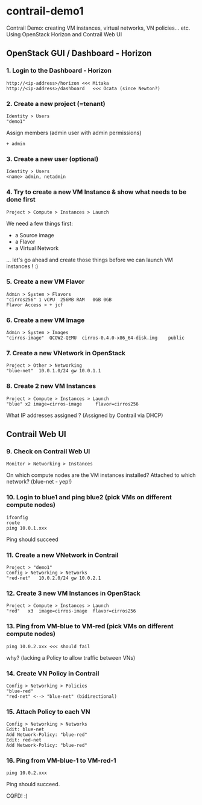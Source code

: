 # contrail-demo1
Contrail Demo: creating VM instances, virtual networks, VN policies... etc. Using OpenStack Horizon and Contrail Web UI

## OpenStack GUI / Dashboard - Horizon

### 1. Login to the Dashboard - Horizon
```
http://<ip-address>/horizon	<<< Mitaka
http://<ip-address>/dashboard	<<< Ocata (since Newton?)
```

### 2. Create a new project (=tenant)
```
Identity > Users
"demo1"
```
Assign members (admin user with admin permissions)
```
+ admin
```

### 3. Create a new user (optional)
```
Identity > Users
<name> admin, netadmin 
```

### 4. Try to create a new VM Instance & show what needs to be done first
```
Project > Compute > Instances > Launch
```
We need a few things first:
- a Source image
- a Flavor
- a Virtual Network

... let's go ahead and create those things before we can launch VM instances ! :)

### 5. Create a new VM Flavor 
```
Admin > System > Flavors
"cirros256"	1 vCPU	256MB RAM	0GB	0GB
Flavor Access > + jcf
```

### 6. Create a new VM Image
```
Admin > System > Images
"cirros-image"	QCOW2-QEMU	cirros-0.4.0-x86_64-disk.img	public
```

### 7. Create a new VNetwork in OpenStack
```
Project > Other > Networking
"blue-net"	10.0.1.0/24	gw 10.0.1.1
```

### 8. Create 2 new VM Instances
```
Project > Compute > Instances > Launch
"blue" x2 image=cirros-image	 flavor=cirros256
```
What IP addresses assigned ?
(Assigned by Contrail via DHCP)

## Contrail Web UI

### 9. Check on Contrail Web UI
```
Monitor > Networking > Instances
```
On which compute nodes are the VM instances installed?
Attached to which network? 
(blue-net - yep!)

### 10. Login to blue1 and ping blue2 (pick VMs on different compute nodes)
```
ifconfig
route
ping 10.0.1.xxx
```
Ping should succeed

### 11. Create a new VNetwork in Contrail
```
Project > "demo1"	
Config > Networking > Networks
"red-net"	10.0.2.0/24	gw 10.0.2.1
```

### 12. Create 3 new VM Instances in OpenStack
```
Project > Compute > Instances > Launch
"red"	x3	image=cirros-image	flavor=cirros256
```

### 13. Ping from VM-blue to VM-red (pick VMs on different compute nodes)
```
ping 10.0.2.xxx	<<< should fail 
```
why? 
(lacking a Policy to allow traffic between VNs)

### 14. Create VN Policy in Contrail
```
Config > Networking > Policies
"blue-red"
"red-net" <--> "blue-net" (bidirectional)
```

### 15. Attach Policy to each VN
```
Config > Networking > Networks 
Edit: blue-net
Add Network-Policy: "blue-red"
Edit: red-net
Add Network-Policy: "blue-red"
```

### 16. Ping from VM-blue-1 to VM-red-1
```
ping 10.0.2.xxx 
```
Ping should succeed.

CQFD! :)
